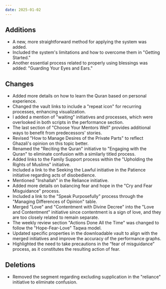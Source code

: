 ```yaml
---
date: 2025-01-02
---
```


## Additions

* A new, more straightforward method for applying the system was added.
* Included the system's limitations and how to overcome them in "Getting Started."
* Another essential process related to properly using blessings was added: "Guarding Your Eyes and Ears."

<!--truncate-->

## Changes

* Added more details on how to learn the Quran based on personal experience.
* Changed the vault links to include a "repeat icon" for recurring processes, enhancing visualization.
* I added a mention of "waiting" initiatives and processes, which were overlooked in both scripts in the performance section.
* The last section of "Choose Your Mentors Well" provides additional ways to benefit from predecessors' stories.
* Revised "How to Manage Desires of the Private Parts" to reflect Ghazali's opinion on this topic better.
* Renamed the "Reciting the Quran" initiative to "Engaging with the Quran" to eliminate confusion with a similarly titled process.
* Added links to the Family Support process within the "Upholding the Rights of Muslims" initiative.
* Included a link to the Seeking the Lawful initiative in the Patience initiative regarding acts of disobedience.
* Mentioned "Inshallah" in the Reliance initiative.
* Added more details on balancing fear and hope in the "Cry and Fear Misguidance" process.
* Included a link to the "Speak Purposefully" process through the "Managing Differences of Opinion" table.
* Merged "Love" and "Contentment with Divine Decree" into the "Love and Contentment" initiative since contentment is a sign of love, and they are too closely related to remain separate.
* The weekly review section "Actions Done All the Time" was changed to follow the "Hope-Fear-Love" Taqwa model.
* Updated specific properties in the downloadable vault to align with the merged initiatives and improve the accuracy of the performance graphs.
* Highlighted the need to take precautions in the “fear of misguidance” process, as it constitutes the resulting action of fear.

## Deletions

* Removed the segment regarding excluding supplication in the "reliance" initiative to eliminate confusion.
